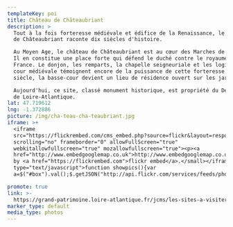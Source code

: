 ```yaml
---
templateKey: poi
title: Château de Châteaubriant
description: >
  Tout à la fois forteresse médiévale et édifice de la Renaissance, le château
  de Châteaubriant raconte dix siècles d'histoire. 

  Au Moyen Age, le château de Châteaubriant est au cœur des Marches de Bretagne.
  Il en constitue une place forte qui défend le duché contre le royaume de
  France. Le donjon, les remparts, la chapelle seigneuriale et les logis de la
  cour médiévale témoignent encore de la puissance de cette forteresse. Au XVIe
  siècle, la basse-cour devient un lieu de résidence ouvert sur les jardins.

  Aujourd'hui, ce site, classé monument historique, est propriété du Département
  de Loire-Atlantique.
lat: 47.719612
lng: -1.372886
picture: /img/cha-teau-cha-teaubriant.jpg
iframe: >+
  <iframe
  src="https://flickrembed.com/cms_embed.php?source=flickr&layout=responsive&input=72157670146169948&sort=0&by=album&theme=default&scale=fill&limit=10&skin=default&autoplay=true"
  scrolling="no" frameborder="0" allowFullScreen="true"
  webkitallowfullscreen="true" mozallowfullscreen="true"><p><a 
  href="http://www.embedgooglemap.co.uk">http://www.embedgooglemap.co.uk/</a></p><small>Powered
  by <a href="https://flickrembed.com">flickr embed</a>.</small></iframe><script
  type="text/javascript">function showpics(){var
  a=$("#box").val();$.getJSON("http://api.flickr.com/services/feeds/photos_public.gne?tags="+a+"&tagmode=any&format=json&jsoncallback=?",function(a){$("#images").hide().html(a).fadeIn("fast"),$.each(a.items,function(a,e){$("<img/>").attr("src",e.media.m).appendTo("#images")})})}</script>

promote: true
link: >-
  https://grand-patrimoine.loire-atlantique.fr/jcms/les-sites-a-visiter/chateau-de-chateaubriant-fr-eja_77026
marker_type: default
media_type: photos
---
```


